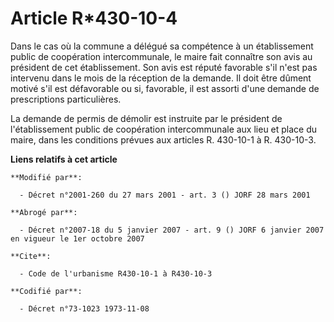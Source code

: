 # Article R*430-10-4

Dans le cas où la commune a délégué sa compétence à un établissement public de coopération intercommunale, le maire fait
connaître son avis au président de cet établissement. Son avis est réputé favorable s'il n'est pas intervenu dans le mois de
la réception de la demande. Il doit être dûment motivé s'il est défavorable ou si, favorable, il est assorti d'une demande de
prescriptions particulières.

La demande de permis de démolir est instruite par le président de l'établissement public de coopération intercommunale aux
lieu et place du maire, dans les conditions prévues aux articles R. 430-10-1 à R. 430-10-3.

**Liens relatifs à cet article**

	**Modifié par**:

	  - Décret n°2001-260 du 27 mars 2001 - art. 3 () JORF 28 mars 2001

	**Abrogé par**:

	  - Décret n°2007-18 du 5 janvier 2007 - art. 9 () JORF 6 janvier 2007 en vigueur le 1er octobre 2007

	**Cite**:

	  - Code de l'urbanisme R430-10-1 à R430-10-3

	**Codifié par**:

	  - Décret n°73-1023 1973-11-08
